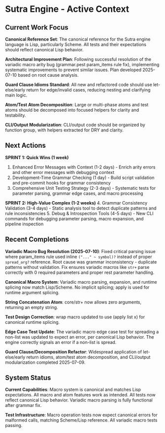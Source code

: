 # Sutra Engine - Active Context

## Current Work Focus

**Canonical Reference Set**: The canonical reference for the Sutra engine language is Lisp, particularly Scheme. All tests and their expectations should reflect canonical Lisp behavior.

**Architectural Improvement Plan**: Following successful resolution of the variadic macro arity bug (grammar.pest param_items rule fix), implementing systematic improvements to prevent similar issues. Plan developed 2025-07-10 based on root cause analysis.

**Guard Clause Idioms Standard**: All new and refactored code should use let-else/early return for edge/invalid cases, reducing nesting and clarifying main logic.

**Atom/Test Atom Decomposition**: Large or multi-phase atoms and test atoms should be decomposed into focused helpers for clarity and testability.

**CLI/Output Modularization**: CLI/output code should be organized by function group, with helpers extracted for DRY and clarity.

## Next Actions

**SPRINT 1: Quick Wins (1 week)**
1. Enhanced Error Messages with Context (1-2 days) - Enrich arity errors and other error messages with debugging context
2. Development-Time Grammar Checking (1 day) - Build script validation and pre-commit hooks for grammar consistency
3. Comprehensive Unit Testing Strategy (2-3 days) - Systematic tests for parameter parsing, grammar edge cases, and macro processing

**SPRINT 2: High-Value Complex (1-2 weeks)**
4. Grammar Consistency Validation (3-4 days) - Static analysis tool to detect duplicate patterns and rule inconsistencies
5. Debug & Introspection Tools (4-5 days) - New CLI commands for debugging parameter parsing, macro expansion, and pipeline inspection

## Recent Completions

**Variadic Macro Bug Resolution (2025-07-10)**: Fixed critical parsing issue where param_items rule used inline `("..." ~ symbol)?` instead of proper `spread_arg?` reference. Root cause was grammar inconsistency - duplicate patterns without validation. Fix ensures variadic macros like `str+` parse correctly with 0 required parameters and proper rest parameter handling.

**Canonical Macro System**: Variadic macro parsing, expansion, and runtime splicing now match Lisp/Scheme. No implicit splicing; apply is used for runtime argument splicing.

**String Concatenation Atom**: core/str+ now allows zero arguments, returning an empty string.

**Test Design Correction**: wrap macro updated to use (apply list x) for canonical runtime splicing.

**Edge Case Test Update**: The variadic macro edge case test for spreading a non-list was updated to expect an error, per canonical Lisp behavior. The engine correctly signals an error if a non-list is spread.

**Guard Clause/Decomposition Refactor**: Widespread application of let-else/early return idioms, atom/test atom decomposition, and CLI/output modularization completed 2025-07-09.

## System Status

**Current Capabilities**: Macro system is canonical and matches Lisp expectations. All macro and atom features work as intended. All tests now reflect canonical Lisp behavior. Variadic macro parsing is fully functional after grammar fix.

**Test Infrastructure**: Macro operation tests now expect canonical errors for malformed calls, matching Scheme/Lisp reference. All variadic macro tests passing.
